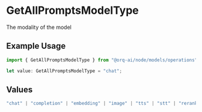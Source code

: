 # GetAllPromptsModelType

The modality of the model

## Example Usage

```typescript
import { GetAllPromptsModelType } from "@orq-ai/node/models/operations";

let value: GetAllPromptsModelType = "chat";
```

## Values

```typescript
"chat" | "completion" | "embedding" | "image" | "tts" | "stt" | "rerank" | "moderations" | "vision"
```